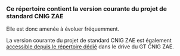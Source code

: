 
### Ce répertoire contient la version courante du projet de standard CNIG ZAE

Elle est donc amenée à évoluer fréquemment.

La version courante du projet de standard CNIG ZAE est également [accessible depuis le répertoire dédié](https://drive.google.com/drive/folders/1U_cMz0m-OuWsAThxurwaohr_AUEXmvUO?usp=share_link) dans le drive du GT CNIG ZAE.
